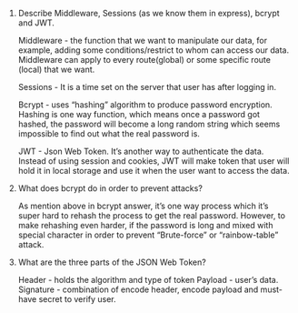 <!-- Answers to the Short Answer Essay Questions go here -->

1.  Describe Middleware, Sessions (as we know them in express), bcrypt and JWT.

    Middleware - the function that we want to manipulate our data, for example, adding some conditions/restrict to whom can access our data.  Middleware can apply to every route(global) or some specific route (local) that we want.

    Sessions - It is a time set on the server that user has after logging in.

    Bcrypt - uses “hashing” algorithm to produce password encryption.  Hashing is one way function, which means once a password got hashed, the password will become a long random string which seems impossible to find out what the real password is.

    JWT - Json Web Token.  It’s another way to authenticate the data.  Instead of using session and cookies, JWT will make token that user will hold it in local storage and use it when the user want to access the data.

2.  What does bcrypt do in order to prevent attacks?

    As mention above in bcrypt answer, it’s one way process which it’s super hard to rehash the process to get the real password.  However, to make rehashing even harder, if the password is long and mixed with special character in order to prevent “Brute-force” or “rainbow-table” attack.

3.  What are the three parts of the JSON Web Token?

    Header - holds the algorithm and type of token
    Payload - user’s data.  
    Signature - combination of encode header, encode payload and must-have secret to verify user.
